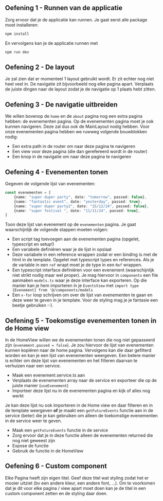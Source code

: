 ## Oefening 1 - Runnen van de applicatie
Zorg ervoor dat je de applicatie kan runnen. Je gaat eerst alle package moet installeren:
```bash
npm install
```

En vervolgens kan je de applicatie runnen met

```bash
npm run dev
```

## Oefening 2 - De layout
Je zal zien dat er momenteel 1 layout gebruikt wordt. Er zit echter nog niet heel veel in. De navigatie zit bijvoorbeeld nog elke pagina apart. Verplaats de juiste dingen naar de layout zodat je de navigatie op 1 plaats hebt zitten.

## Oefening 3 - De navigatie uitbreiden
We willen bovenop de `home` en de `about` pagina nog een extra pagina hebben: de evenementen pagina. Op de evenementen pagina moet je ook kunnen navigeren. Deze zal dus ook de MainLayout nodig hebben. Voor onze evenementen pagina hebben we ruwweg volgende bouwblokken nodig:
- Een extra path in de router om naar deze pagina te navigeren
- Een view voor deze pagina (die dan gerefereerd wordt in de router)
- Een knop in de navigatie om naar deze pagina te navigeren

## Oefening 4 - Evenementen tonen
Gegeven de volgende lijst van evenementen:

```ts
const evenementen = [
    {name: "super duper party", date: "tomorrow", passed: false},
    {name: "fantastic event", date: "yesterday", passed: true},
    {name: "super duper party2", date: "15/12/24", passed: false},
    {name: "super festival ", date: "11/11/24", passed: true},
]
```

Toon deze lijst van evenement op de `evenementen` pagina. Je gaat waarschijnlijk de volgende stappen moeten volgen:
- Een script tag toevoegen aan de evenementen pagina (opgelet, typescript en setup!)
- Een variabele definiëren waar je de lijst in opslaat
- Deze variabele in een reference wrappen zodat er een binding is met de html in de template. Opgelet met typescript types en references. Als je de variable in een `ref` wrapt moet je de type in een `Ref` wrappen.
- Een typescript interface definiëren voor een evenement (waarschijnlijk niet strikt nodig maar wel proper). Je mag hiervoor in `components` een file aanmaken `models.ts` waar je deze interface kan exporteren. Op die manier kan je hem importeren in je `EventsView` met `import type {Evenement} from '@/components/models`
- Een `v-for` loop schrijven om over de lijst van evenementen te gaan en deze weer te geven in je template. Voor de styling mag je je fantasie een beetje gebruiken :-).

## Oefening 5 - Toekomstige evenementen tonen in de Home view
In de HomeView willen we de evenementen tonen die nog niet gepasseerd zijn (`evenement.passed = false`). Je zou hiervoor de lijst van evenementen kunnen kopiëren naar de home pagina. Vervolgens kan die daar gefilterd worden en kan je een lijst van evenementen weergeven.
Een betere manier is echter om deze lijst van evenementen en het filteren daarvan te verhuizen naar een service.
- Maak een evenement.service.ts aan
- Verplaats de evenementen array naar de service en exporteer die op de juiste manier (`useEvenement`)
- Importeer deze lijst nu in de evenementen pagina en kijk of alles nog werkt

Je kan deze lijst nu ook importeren in de Home view en daar filteren en in de template weergeven **of** je maakt een `getFutureEvents` functie aan in de service (beter) die je kan gebruiken om alleen de toekomstige evenementen in de service weer te geven.

- Maak een `getFutureEvents` functie in de service
- Zorg ervoor dat je in deze functie alleen de evenementen returned die nog niet geweest zijn
- Expose de functie 
- Gebruik de functie in de HomeView

## Oefening 6 - Custom component
Elke Pagina heeft zijn eigen titel. Geef deze titel wat styling zodat het er mooier uitziet (bv een andere kleur, een andere font, ...).
Om te voorkomen dat je dit voor elke pagina / view apart moet doen kan je de titel in een custom component zetten en de styling daar doen.

